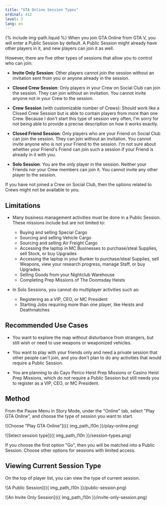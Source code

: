 ```yaml
---
title: "GTA Online Session Types"
ordinal: 412
level: 3
lang: en
---
```

{% include img-path.liquid %}
When you join GTA Online from GTA V, you will enter a Public Session by
default. A Public Session might already have other players in it, and new
players can join it as well.

However, there are five other types of sessions that allow you to control who
can join:

- **Invite Only Session**: Other players cannot join the session without an
  invitation sent from you or anyone already in the session.

- **Closed Crew Session**: Only players in your Crew on Social Club can join
  the session. They can join without an invitation. You cannot invite anyone
  not in your Crew to the session.

- **Crew Session** (with customizable number of Crews): Should work like a
  Closed Crew Session but is able to contain players from more than one Crew.
  Because I don't start this type of session very often, I'm sorry for not
  being able to provide a precise description on how it works exactly.

- **Closed Friend Session**: Only players who are your Friend on Social Club
  can join the session. They can join without an invitation. You cannot invite
  anyone who is not your Friend to the session. I'm not sure about whether your
  Friend's Friend can join such a session if your Friend is already in it with
  you.

- **Solo Session**: You are the only player in the session. Neither your
  Friends nor your Crew members can join it. You cannot invite any other player
  to the session.

If you have not joined a Crew on Social Club, then the options related to Crews
might not be available to you.

## Limitations

- Many business management activities must be done in a Public Session. These
  missions include but are not limited to:
  - Buying and selling Special Cargo
  - Sourcing and selling Vehicle Cargo
  - Sourcing and selling Air Freight Cargo
  - Accessing the laptop in MC Businesses to purchase/steal Supplies, sell
    Stock, or buy Upgrades
  - Accessing the laptop in your Bunker to purchase/steal Supplies, sell
    Weapons, view your research progress, manage Staff, or buy Upgrades
  - Selling Goods from your Nightclub Warehouse
  - Completing Prep Missions of The Doomsday Heists

- In Solo Sessions, you cannot do multiplayer activities such as:
  - Registering as a VIP, CEO, or MC President
  - Starting Jobs requiring more than one player, like Heists and Deathmatches

## Recommended Use Cases

- You want to explore the map without disturbance from strangers, but still
  wish or need to use weapons or weaponized vehicles.

- You want to play with your friends only and need a private session that other
  people can't join, and you don't plan to do any activities that would require
  a Public Session.

- You are planning to do Cayo Perico Heist Prep Missions or Casino Heist Prep
  Missions, which do not require a Public Session but still needs you to
  register as a VIP, CEO, or MC President.

## Method

From the Pause Menu in Story Mode, under the "Online" tab, select "Play GTA
Online", and choose the type of session you want to start.

![Choose "Play GTA Online"]({{ img_path_l10n }}/play-online.png)

![Select session type]({{ img_path_l10n }}/session-types.png)

If you choose the first option "Go", then you will be matched into a Public
Session. Choose other options for sessions with limited access.

## Viewing Current Session Type

On the top of player list, you can view the type of current session.

![A Public Session]({{ img_path_l10n }}/public-session.png)

![An Invite Only
Session]({{ img_path_l10n }}/invite-only-session.png)
